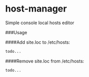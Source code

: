 # host-manager
Simple console local hosts editor

###Usage

####Add site.loc to /etc/hosts:
```bash
todo...
```

####Remove site.loc from /etc/hosts:
```bash
todo...
```